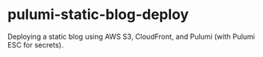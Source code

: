 # pulumi-static-blog-deploy
Deploying a static blog using AWS S3, CloudFront, and Pulumi (with Pulumi ESC for secrets).
